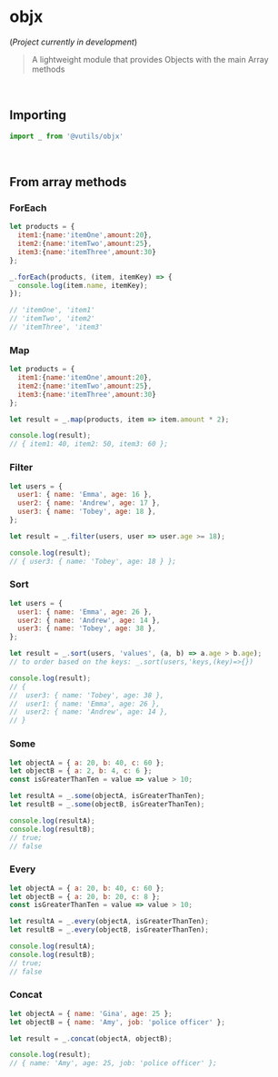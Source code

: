 # objx
(*Project currently in development*)
> 
> A lightweight module that provides Objects with the main Array methods
<br>

## Importing
````javascript
import _ from '@vutils/objx'
````
<br>

## From array methods

### ForEach

````javascript
let products = {
  item1:{name:'itemOne',amount:20},
  item2:{name:'itemTwo',amount:25},
  item3:{name:'itemThree',amount:30}
};

_.forEach(products, (item, itemKey) => {
  console.log(item.name, itemKey);
});

// 'itemOne', 'item1'
// 'itemTwo', 'item2'
// 'itemThree', 'item3'
````

### Map

````javascript
let products = {
  item1:{name:'itemOne',amount:20},
  item2:{name:'itemTwo',amount:25},
  item3:{name:'itemThree',amount:30}
};

let result = _.map(products, item => item.amount * 2);

console.log(result);
// { item1: 40, item2: 50, item3: 60 };
````

### Filter

````javascript
let users = {
  user1: { name: 'Emma', age: 16 },
  user2: { name: 'Andrew', age: 17 },
  user3: { name: 'Tobey', age: 18 },
};

let result = _.filter(users, user => user.age >= 18);

console.log(result);
// { user3: { name: 'Tobey', age: 18 } };
````

### Sort

````javascript
let users = {
  user1: { name: 'Emma', age: 26 },
  user2: { name: 'Andrew', age: 14 },
  user3: { name: 'Tobey', age: 38 },
};

let result = _.sort(users, 'values', (a, b) => a.age > b.age);
// to order based on the keys: _.sort(users,'keys,(key)=>{})

console.log(result);
// {
//  user3: { name: 'Tobey', age: 38 },
//  user1: { name: 'Emma', age: 26 },
//  user2: { name: 'Andrew', age: 14 },
// }
````

### Some

````javascript
let objectA = { a: 20, b: 40, c: 60 };
let objectB = { a: 2, b: 4, c: 6 };
const isGreaterThanTen = value => value > 10;

let resultA = _.some(objectA, isGreaterThanTen);
let resultB = _.some(objectB, isGreaterThanTen);

console.log(resultA);
console.log(resultB);
// true;
// false
````

### Every

````javascript
let objectA = { a: 20, b: 40, c: 60 };
let objectB = { a: 20, b: 20, c: 8 };
const isGreaterThanTen = value => value > 10;

let resultA = _.every(objectA, isGreaterThanTen);
let resultB = _.every(objectB, isGreaterThanTen);

console.log(resultA);
console.log(resultB);
// true;
// false
````


### Concat

````javascript
let objectA = { name: 'Gina', age: 25 };
let objectB = { name: 'Amy', job: 'police officer' };

let result = _.concat(objectA, objectB);

console.log(result);
// { name: 'Amy', age: 25, job: 'police officer' };
````






